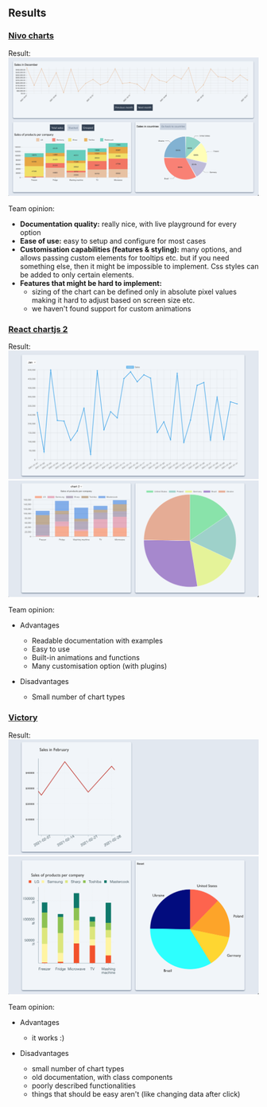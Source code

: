 ## Results

### [Nivo charts](https://nivo.rocks/)

Result:
![example](./projects/nivo_dashboard/nivo_dashboard.png)

Team opinion:

- **Documentation quality:** really nice, with live playground for every option
- **Ease of use:** easy to setup and configure for most cases 
- **Customisation capabilities (features & styling):** many options, and allows passing custom elements for tooltips etc. but if you need something else, then it might be impossible to implement. Css styles can be added to only certain elements. 
- **Features that might be hard to implement:**
  - sizing of the chart can be defined only in absolute pixel values making it hard to adjust based on screen size etc.
  - we haven't found support for custom animations

### [React chartjs 2](https://react-chartjs-2.js.org/)

Result:
![example](./projects/react-chartjs-2_dashboard/react-chartjs2-2.png)
![example](./projects/react-chartjs-2_dashboard/react-chartjs2-1.png)

Team opinion:

- Advantages 
  - Readable documentation with examples 
  - Easy to use 
  - Built-in animations and functions 
  - Many customisation option (with plugins)

- Disadvantages 
  - Small number of chart types

### [Victory](https://formidable.com/open-source/victory/)

Result:
![example](./projects/victory_dashboard/victory-1.png)
![example](./projects/victory_dashboard/victory-2.png)

Team opinion:

- Advantages
  - it works :)

- Disadvantages
  - small number of chart types
  - old documentation, with class components
  - poorly described functionalities
  - things that should be easy aren't (like changing data after click)
